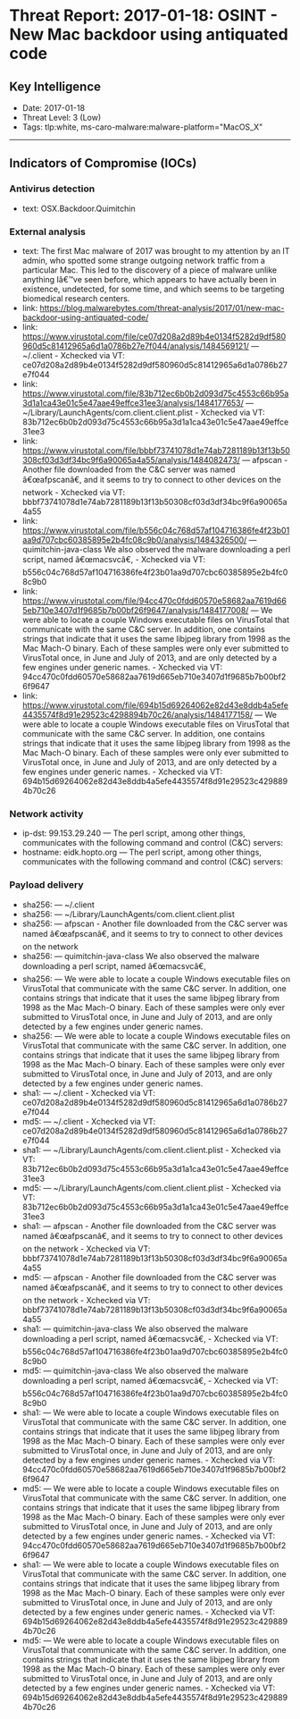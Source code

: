 # Threat Report: 2017-01-18: OSINT  - New Mac backdoor using antiquated code


## Key Intelligence
* Date: 2017-01-18
* Threat Level: 3 (Low)
* Tags: tlp:white, ms-caro-malware:malware-platform="MacOS_X"

---

## Indicators of Compromise (IOCs)
### Antivirus detection
* text: OSX.Backdoor.Quimitchin

### External analysis
* text: The first Mac malware of 2017 was brought to my attention by an IT admin, who spotted some strange outgoing network traffic from a particular Mac. This led to the discovery of a piece of malware unlike anything Iâ€™ve seen before, which appears to have actually been in existence, undetected, for some time, and which seems to be targeting biomedical research centers.
* link: https://blog.malwarebytes.com/threat-analysis/2017/01/new-mac-backdoor-using-antiquated-code/
* link: https://www.virustotal.com/file/ce07d208a2d89b4e0134f5282d9df580960d5c81412965a6d1a0786b27e7f044/analysis/1484569121/ — ~/.client - Xchecked via VT: ce07d208a2d89b4e0134f5282d9df580960d5c81412965a6d1a0786b27e7f044
* link: https://www.virustotal.com/file/83b712ec6b0b2d093d75c4553c66b95a3d1a1ca43e01c5e47aae49effce31ee3/analysis/1484177653/ — ~/Library/LaunchAgents/com.client.client.plist - Xchecked via VT: 83b712ec6b0b2d093d75c4553c66b95a3d1a1ca43e01c5e47aae49effce31ee3
* link: https://www.virustotal.com/file/bbbf73741078d1e74ab7281189b13f13b50308cf03d3df34bc9f6a90065a4a55/analysis/1484082473/ — afpscan - Another file downloaded from the C&C server was named â€œafpscanâ€, and it seems to try to connect to other devices on the network - Xchecked via VT: bbbf73741078d1e74ab7281189b13f13b50308cf03d3df34bc9f6a90065a4a55
* link: https://www.virustotal.com/file/b556c04c768d57af104716386fe4f23b01aa9d707cbc60385895e2b4fc08c9b0/analysis/1484326500/ — quimitchin-java-class  We also observed the malware downloading a perl script, named â€œmacsvcâ€, - Xchecked via VT: b556c04c768d57af104716386fe4f23b01aa9d707cbc60385895e2b4fc08c9b0
* link: https://www.virustotal.com/file/94cc470c0fdd60570e58682aa7619d665eb710e3407d1f9685b7b00bf26f9647/analysis/1484177008/ — We were able to locate a couple Windows executable files on VirusTotal that communicate with the same C&C server. In addition, one contains strings that indicate that it uses the same libjpeg library from 1998 as the Mac Mach-O binary. Each of these samples were only ever submitted to VirusTotal once, in June and July of 2013, and are only detected by a few engines under generic names. - Xchecked via VT: 94cc470c0fdd60570e58682aa7619d665eb710e3407d1f9685b7b00bf26f9647
* link: https://www.virustotal.com/file/694b15d69264062e82d43e8ddb4a5efe4435574f8d91e29523c4298894b70c26/analysis/1484177158/ — We were able to locate a couple Windows executable files on VirusTotal that communicate with the same C&C server. In addition, one contains strings that indicate that it uses the same libjpeg library from 1998 as the Mac Mach-O binary. Each of these samples were only ever submitted to VirusTotal once, in June and July of 2013, and are only detected by a few engines under generic names. - Xchecked via VT: 694b15d69264062e82d43e8ddb4a5efe4435574f8d91e29523c4298894b70c26

### Network activity
* ip-dst: 99.153.29.240 — The perl script, among other things, communicates with the following command and control (C&C) servers:
* hostname: eidk.hopto.org — The perl script, among other things, communicates with the following command and control (C&C) servers:

### Payload delivery
* sha256: <sha256> — ~/.client
* sha256: <sha256> — ~/Library/LaunchAgents/com.client.client.plist
* sha256: <sha256> — afpscan - Another file downloaded from the C&C server was named â€œafpscanâ€, and it seems to try to connect to other devices on the network
* sha256: <sha256> — quimitchin-java-class  We also observed the malware downloading a perl script, named â€œmacsvcâ€,
* sha256: <sha256> — We were able to locate a couple Windows executable files on VirusTotal that communicate with the same C&C server. In addition, one contains strings that indicate that it uses the same libjpeg library from 1998 as the Mac Mach-O binary. Each of these samples were only ever submitted to VirusTotal once, in June and July of 2013, and are only detected by a few engines under generic names.
* sha256: <sha256> — We were able to locate a couple Windows executable files on VirusTotal that communicate with the same C&C server. In addition, one contains strings that indicate that it uses the same libjpeg library from 1998 as the Mac Mach-O binary. Each of these samples were only ever submitted to VirusTotal once, in June and July of 2013, and are only detected by a few engines under generic names.
* sha1: <sha1> — ~/.client - Xchecked via VT: ce07d208a2d89b4e0134f5282d9df580960d5c81412965a6d1a0786b27e7f044
* md5: <md5> — ~/.client - Xchecked via VT: ce07d208a2d89b4e0134f5282d9df580960d5c81412965a6d1a0786b27e7f044
* sha1: <sha1> — ~/Library/LaunchAgents/com.client.client.plist - Xchecked via VT: 83b712ec6b0b2d093d75c4553c66b95a3d1a1ca43e01c5e47aae49effce31ee3
* md5: <md5> — ~/Library/LaunchAgents/com.client.client.plist - Xchecked via VT: 83b712ec6b0b2d093d75c4553c66b95a3d1a1ca43e01c5e47aae49effce31ee3
* sha1: <sha1> — afpscan - Another file downloaded from the C&C server was named â€œafpscanâ€, and it seems to try to connect to other devices on the network - Xchecked via VT: bbbf73741078d1e74ab7281189b13f13b50308cf03d3df34bc9f6a90065a4a55
* md5: <md5> — afpscan - Another file downloaded from the C&C server was named â€œafpscanâ€, and it seems to try to connect to other devices on the network - Xchecked via VT: bbbf73741078d1e74ab7281189b13f13b50308cf03d3df34bc9f6a90065a4a55
* sha1: <sha1> — quimitchin-java-class  We also observed the malware downloading a perl script, named â€œmacsvcâ€, - Xchecked via VT: b556c04c768d57af104716386fe4f23b01aa9d707cbc60385895e2b4fc08c9b0
* md5: <md5> — quimitchin-java-class  We also observed the malware downloading a perl script, named â€œmacsvcâ€, - Xchecked via VT: b556c04c768d57af104716386fe4f23b01aa9d707cbc60385895e2b4fc08c9b0
* sha1: <sha1> — We were able to locate a couple Windows executable files on VirusTotal that communicate with the same C&C server. In addition, one contains strings that indicate that it uses the same libjpeg library from 1998 as the Mac Mach-O binary. Each of these samples were only ever submitted to VirusTotal once, in June and July of 2013, and are only detected by a few engines under generic names. - Xchecked via VT: 94cc470c0fdd60570e58682aa7619d665eb710e3407d1f9685b7b00bf26f9647
* md5: <md5> — We were able to locate a couple Windows executable files on VirusTotal that communicate with the same C&C server. In addition, one contains strings that indicate that it uses the same libjpeg library from 1998 as the Mac Mach-O binary. Each of these samples were only ever submitted to VirusTotal once, in June and July of 2013, and are only detected by a few engines under generic names. - Xchecked via VT: 94cc470c0fdd60570e58682aa7619d665eb710e3407d1f9685b7b00bf26f9647
* sha1: <sha1> — We were able to locate a couple Windows executable files on VirusTotal that communicate with the same C&C server. In addition, one contains strings that indicate that it uses the same libjpeg library from 1998 as the Mac Mach-O binary. Each of these samples were only ever submitted to VirusTotal once, in June and July of 2013, and are only detected by a few engines under generic names. - Xchecked via VT: 694b15d69264062e82d43e8ddb4a5efe4435574f8d91e29523c4298894b70c26
* md5: <md5> — We were able to locate a couple Windows executable files on VirusTotal that communicate with the same C&C server. In addition, one contains strings that indicate that it uses the same libjpeg library from 1998 as the Mac Mach-O binary. Each of these samples were only ever submitted to VirusTotal once, in June and July of 2013, and are only detected by a few engines under generic names. - Xchecked via VT: 694b15d69264062e82d43e8ddb4a5efe4435574f8d91e29523c4298894b70c26
